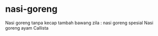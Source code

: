 # nasi-goreng

Nasi goreng tanpa kecap tambah bawang
zila : nasi goreng spesial
Nasi goreng ayam Callista

